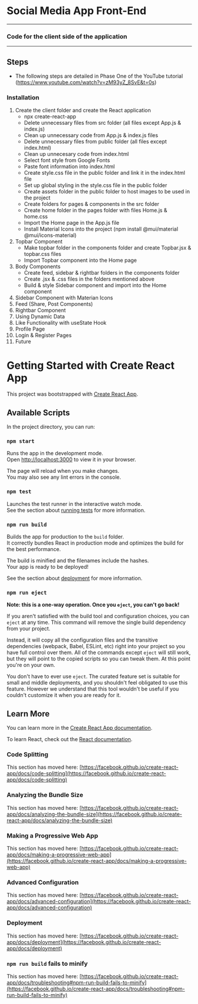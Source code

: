 # Social Media App Front-End
------------------------------------------------
### Code for the client side of the application
------------------------------------------------
## Steps
* The following steps are detailed in Phase One of the YouTube tutorial (https://www.youtube.com/watch?v=zM93yZ_8SvE&t=0s)

 ### Installation
 1. Create the client folder and create the React application
     - npx create-react-app
     - Delete unnecessary files from src folder (all files except App.js & index.js)
     - Clean up unnecessary code from App.js & index.js files
     - Delete unnecessary files from public folder (all files except index.html)
     - Clean up unnecesary code from index.html
     - Select font style from Google Fonts
     - Paste font information into index.html
     - Create style.css file in the public folder and link it in the index.html file
     - Set up global styling in the style.css file in the public folder
     - Create assets folder in the public folder to host images to be used in the project
     - Create folders for pages & components in the src folder
     - Create home folder in the pages folder with files Home.js & home.css
     - Import the Home page in the App.js file
     - Install Material Icons into the project (npm install @mui/material @mui/icons-material)
 2. Topbar Component
     - Make topbar folder in the components folder and create Topbar.jsx & topbar.css files
     - Import Topbar component into the Home page
 3. Body Components
     - Create feed, sidebar & rightbar folders in the components folder
     - Create .jsx & .css files in the folders mentioned above
     - Build & style Sidebar component and import into the Home component
 4. Sidebar Component with Materian Icons
 5. Feed (Share, Post Components)
 6. Rightbar Component
 7. Using Dynamic Data
 8. Like Functionality with useState Hook
 9. Profile Page
10. Login & Register Pages
11. Future




# Getting Started with Create React App

This project was bootstrapped with [Create React App](https://github.com/facebook/create-react-app).

## Available Scripts

In the project directory, you can run:

### `npm start`

Runs the app in the development mode.\
Open [http://localhost:3000](http://localhost:3000) to view it in your browser.

The page will reload when you make changes.\
You may also see any lint errors in the console.

### `npm test`

Launches the test runner in the interactive watch mode.\
See the section about [running tests](https://facebook.github.io/create-react-app/docs/running-tests) for more information.

### `npm run build`

Builds the app for production to the `build` folder.\
It correctly bundles React in production mode and optimizes the build for the best performance.

The build is minified and the filenames include the hashes.\
Your app is ready to be deployed!

See the section about [deployment](https://facebook.github.io/create-react-app/docs/deployment) for more information.

### `npm run eject`

**Note: this is a one-way operation. Once you `eject`, you can't go back!**

If you aren't satisfied with the build tool and configuration choices, you can `eject` at any time. This command will remove the single build dependency from your project.

Instead, it will copy all the configuration files and the transitive dependencies (webpack, Babel, ESLint, etc) right into your project so you have full control over them. All of the commands except `eject` will still work, but they will point to the copied scripts so you can tweak them. At this point you're on your own.

You don't have to ever use `eject`. The curated feature set is suitable for small and middle deployments, and you shouldn't feel obligated to use this feature. However we understand that this tool wouldn't be useful if you couldn't customize it when you are ready for it.

## Learn More

You can learn more in the [Create React App documentation](https://facebook.github.io/create-react-app/docs/getting-started).

To learn React, check out the [React documentation](https://reactjs.org/).

### Code Splitting

This section has moved here: [https://facebook.github.io/create-react-app/docs/code-splitting](https://facebook.github.io/create-react-app/docs/code-splitting)

### Analyzing the Bundle Size

This section has moved here: [https://facebook.github.io/create-react-app/docs/analyzing-the-bundle-size](https://facebook.github.io/create-react-app/docs/analyzing-the-bundle-size)

### Making a Progressive Web App

This section has moved here: [https://facebook.github.io/create-react-app/docs/making-a-progressive-web-app](https://facebook.github.io/create-react-app/docs/making-a-progressive-web-app)

### Advanced Configuration

This section has moved here: [https://facebook.github.io/create-react-app/docs/advanced-configuration](https://facebook.github.io/create-react-app/docs/advanced-configuration)

### Deployment

This section has moved here: [https://facebook.github.io/create-react-app/docs/deployment](https://facebook.github.io/create-react-app/docs/deployment)

### `npm run build` fails to minify

This section has moved here: [https://facebook.github.io/create-react-app/docs/troubleshooting#npm-run-build-fails-to-minify](https://facebook.github.io/create-react-app/docs/troubleshooting#npm-run-build-fails-to-minify)
